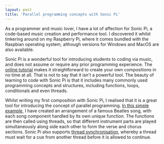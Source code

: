 ```yaml
---
layout: post
title: 'Parallel programming concepts with Sonic Pi'
---
```


As a programmer and music lover, I have a lot of affection for Sonic Pi, a code-based music creation and performance tool. I discovered it whilst tinkering around on my Raspberry Pi, where it comes bundled with the Raspbian operating system, although versions for Windows and MacOS are also available. 

Sonic Pi is a wonderful tool for introducing students to coding via music, and does not assume or require any prior programming experience. The [online tutorial](https://sonic-pi.net/tutorial.html)  makes it straightforward to create your own compositions in no time at all.  That is not to say that it isn't a powerful tool. The beauty of learning to code with Sonic Pi is that it includes many commonly used programming concepts and structures, including functions, loops, conditionals and even threads.  

<!--more-->

Whilst writing my first composition with Sonic Pi, I realised that it is a great tool for introducing the concept of parallel programming. [In this simple example](https://github.com/deardenchris/my-sonic-pi-scripts/blob/master/yellow_submarine.rb), I have created an arrangement of a famous Beatles song, with each song component handled by its own unique function. The functions are then called using threads, so that different instrument parts are played simultaneously along side each other to form the verse and chorus sections. Sonic Pi also supports [thread synchronisation](https://sonic-pi.net/tutorial.html#section-5-7), whereby a thread must wait for a cue from another thread before it is allowed to continue.


